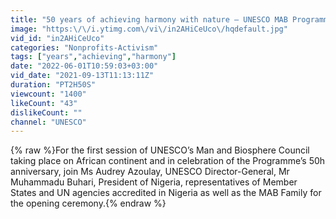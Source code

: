 ```yaml
---
title: "50 years of achieving harmony with nature – UNESCO MAB Programme (Floor)"
image: "https:\/\/i.ytimg.com\/vi\/in2AHiCeUco\/hqdefault.jpg"
vid_id: "in2AHiCeUco"
categories: "Nonprofits-Activism"
tags: ["years","achieving","harmony"]
date: "2022-06-01T10:59:03+03:00"
vid_date: "2021-09-13T11:13:11Z"
duration: "PT2H50S"
viewcount: "1400"
likeCount: "43"
dislikeCount: ""
channel: "UNESCO"
---
```

{% raw %}For the first session of UNESCO’s Man and Biosphere Council taking place on African continent and in celebration of the Programme’s 50h anniversary, join Ms Audrey Azoulay, UNESCO Director-General, Mr Muhammadu Buhari, President of Nigeria, representatives of Member States and UN agencies accredited in Nigeria as well as the MAB Family for the opening ceremony.{% endraw %}
